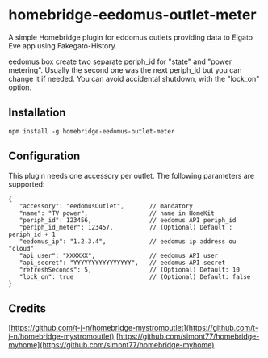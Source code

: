 # homebridge-eedomus-outlet-meter
A simple Homebridge plugin for eddomus outlets providing data to Elgato Eve app using Fakegato-History.

eedomus box create two separate periph_id for "state" and "power metering". Usually the second one was the next periph_id but you can change it if needed.
You can avoid accidental shutdown, with the "lock_on" option.

## Installation
```shell
npm install -g homebridge-eedomus-outlet-meter
```
## Configuration

This plugin needs one accessory per outlet.
The following parameters are supported:

```
{
   "accessory": "eedomusOutlet",       // mandatory
   "name": "TV power",                 // name in HomeKit
   "periph_id": 123456,                // eedomus API periph_id
   "periph_id_meter": 123457,          // (Optional) Default : periph_id + 1
   "eedomus_ip": "1.2.3.4",            // eedomus ip address ou "cloud"
   "api_user": "XXXXXX",               // eedomus API user
   "api_secret": "YYYYYYYYYYYYYYYY",   // eedomus API secret
   "refreshSeconds": 5,                // (Optional) Default: 10
   "lock_on": true                     // (Optional) Default: false
}
```

## Credits
[https://github.com/t-j-n/homebridge-mystromoutlet](https://github.com/t-j-n/homebridge-mystromoutlet)
[https://github.com/simont77/homebridge-myhome](https://github.com/simont77/homebridge-myhome)